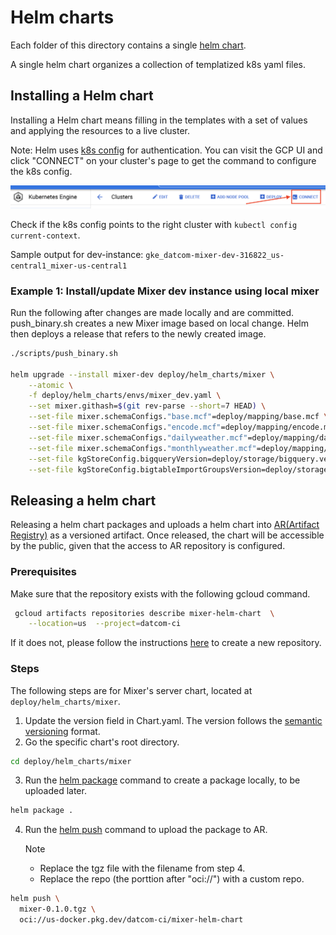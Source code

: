 # Helm charts

Each folder of this directory contains a single [helm chart](https://helm.sh/docs/topics/charts/).

A single helm chart organizes a collection of templatized k8s yaml files.

## Installing a Helm chart

Installing a Helm chart means filling in the templates with a set of values and 
applying the resources to a live cluster.

Note: Helm uses [k8s config](https://cloud.google.com/kubernetes-engine/docs/how-to/cluster-access-for-kubectl) for authentication. You can visit the GCP UI and click "CONNECT" on your cluster's page to get the command to configure the k8s config.

![Alt text](images/gke_connect.png?raw=true "credentials")

Check if the k8s config points to the right cluster with `kubectl config current-context`.

Sample output for dev-instance: `gke_datcom-mixer-dev-316822_us-central1_mixer-us-central1`

### Example 1: Install/update Mixer dev instance using local mixer

Run the following after changes are made locally and are committed. push_binary.sh creates a new Mixer image
based on local change. Helm then deploys a release that refers to the newly created image.

```sh
./scripts/push_binary.sh

helm upgrade --install mixer-dev deploy/helm_charts/mixer \
    --atomic \
    -f deploy/helm_charts/envs/mixer_dev.yaml \
    --set mixer.githash=$(git rev-parse --short=7 HEAD) \
    --set-file mixer.schemaConfigs."base.mcf"=deploy/mapping/base.mcf \
    --set-file mixer.schemaConfigs."encode.mcf"=deploy/mapping/encode.mcf \
    --set-file mixer.schemaConfigs."dailyweather.mcf"=deploy/mapping/dailyweather.mcf \
    --set-file mixer.schemaConfigs."monthlyweather.mcf"=deploy/mapping/monthlyweather.mcf \
    --set-file kgStoreConfig.bigqueryVersion=deploy/storage/bigquery.version \
    --set-file kgStoreConfig.bigtableImportGroupsVersion=deploy/storage/bigtable_import_groups.version
```

## Releasing a helm chart

Releasing a helm chart packages and uploads a helm chart into [AR(Artifact Registry)](https://cloud.google.com/artifact-registry/docs/overview) as a versioned artifact. Once released, the chart will be accessible by the public, given that the access to AR repository is configured.

### Prerequisites

Make sure that the repository exists with the following gcloud command.

```sh
 gcloud artifacts repositories describe mixer-helm-chart  \
    --location=us  --project=datcom-ci
 ```

If it does not, please follow the instructions [here](https://cloud.google.com/artifact-registry/docs/helm) to create a new repository.

### Steps

The following steps are for Mixer's server chart, located at `deploy/helm_charts/mixer`.
    
1.  Update the version field in Chart.yaml. The version follows the [semantic versioning](https://semver.org/) format.
2.  Go the specific chart's root directory.

```sh
cd deploy/helm_charts/mixer
```

3.  Run the [helm package](https://helm.sh/docs/helm/helm_package/) command to create a package locally, to be uploaded later.

```sh
helm package .
```

4.  Run the [helm push](https://helm.sh/docs/helm/helm_push/) command to upload the package to AR.

    Note
    -   Replace the tgz file with the filename from step 4.
    -   Replace the repo (the porttion after "oci://") with a custom repo. 

```sh
helm push \
  mixer-0.1.0.tgz \
  oci://us-docker.pkg.dev/datcom-ci/mixer-helm-chart
```
